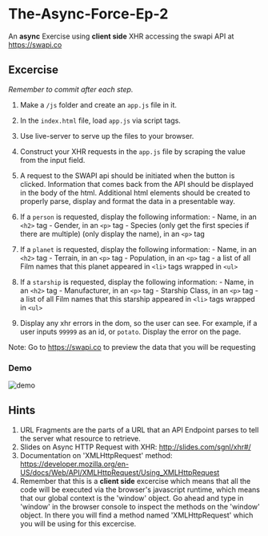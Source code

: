 # The-Async-Force-Ep-2
An **async** Exercise using **client side** XHR accessing the swapi API at https://swapi.co

## Excercise
*Remember to commit after each step.*

1. Make a `/js` folder and create an `app.js` file in it.
1. In the `index.html` file, load `app.js` via script tags.
1. Use live-server to serve up the files to your browser.
1. Construct your XHR requests in the `app.js` file by scraping the value from the input field.
1. A request to the SWAPI api should be initiated when the button is clicked.
  Information that comes back from the API should be displayed in
  the body of the html.  Additional html elements should be created to properly parse,
  display and format the data in a presentable way.

  1. If a `person` is requested, display the following information:
    - Name, in an `<h2>` tag
    - Gender, in an `<p>` tag
    - Species (only get the first species if there are multiple) (only display the name), in an `<p>` tag
  2. If a `planet` is requested, display the following information:
    - Name, in an `<h2>` tag
    - Terrain, in an `<p>` tag
    - Population, in an `<p>` tag
    - a list of all Film names that this planet appeared in `<li>` tags wrapped in `<ul>`
  3. If a `starship` is requested, display the following information:
    - Name, in an `<h2>` tag
    - Manufacturer, in an `<p>` tag
    - Starship Class, in an `<p>` tag
    - a list of all Film names that this starship appeared in `<li>` tags wrapped in `<ul>`


1. Display any xhr errors in the dom, so the user can see. For example, if a user inputs `99999` as an id, or `potato`. Display the error on the page.

Note: Go to https://swapi.co to preview the data that you will be requesting

### Demo

![demo](https://cloud.githubusercontent.com/assets/132562/21257053/d42ed6ac-c319-11e6-84e0-277f56342f20.gif)


## Hints
1. URL Fragments are the parts of a URL that an API Endpoint parses to tell the server what resource to retrieve.
1. Slides on Async HTTP Request with XHR: http://slides.com/sgnl/xhr#/
1. Documentation on 'XMLHttpRequest' method:
https://developer.mozilla.org/en-US/docs/Web/API/XMLHttpRequest/Using_XMLHttpRequest
1. Remember that this is a **client side** excercise which means that all the code will be executed via the browser's javascript runtime, which means that our global context is the 'window' object.  Go ahead and type in 'window' in the browser console to inspect the methods on the 'window' object.  In there you will find a method named 'XMLHttpRequest' which you will be using for this excercise.
